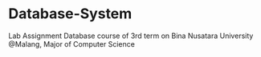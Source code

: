 # Database-System
Lab Assignment Database course of 3rd term on Bina Nusatara University @Malang, Major of Computer Science
